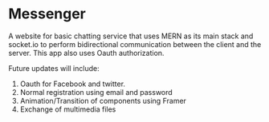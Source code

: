 # Messenger
A website for basic chatting service that uses MERN as its main stack and socket.io to perform bidirectional communication between the client and the server.
This app also uses Oauth authorization.

Future updates will include: 

1. Oauth for Facebook and twitter.
2. Normal registration using email and password
3. Animation/Transition of components using Framer
4. Exchange of multimedia files 
